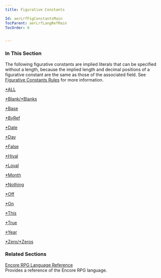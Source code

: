 ```yaml
---
title: Figurative Constants

Id: aerLrfFigConstantsMain
TocParent: aerLrfLangRefMain
TocOrder: 6


---
```


### In This Section
The following figurative constants are implied literals that can be specified without a length, because the implied length and decimal positions of a figurative constant are the same as those of the associated field. See [Figurative Constants Rules](Fig_Constants_Rules.html) for more information. 

[*ALL](Star_ALL.html) 

[*Blank/*Blanks](STARBLANK.html) 

[*Base](StarBase.html) 

[*ByRef](StarByRef.html) 

[*Date](StarDate.html) 

[*Day](StarDay.html) 

[*False](StarFalse.html) 

[*Hival](STARHIVAL.html) 

[*Loval](STARLOVAL.html) 

[*Month](StarMonth.html) 

[*Nothing](Star_NOTHING.html) 

[*Off](STAROFF.html) 

[*On](STARON.html) 

[*This](Star_This.html) 

[*True](StarTRUE.html) 

[*Year](StarYear.html) 

[*Zero/*Zeros](STARZERO.html) 

### Related Sections
[Encore RPG Language Reference](aerLrfLangRefMain.html) <br /> Provides a reference of the Encore RPG language. 
